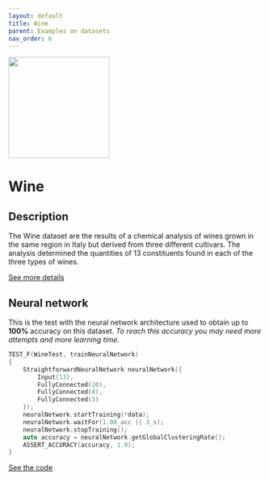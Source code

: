 ```yaml
---
layout: default
title: Wine
parent: Examples on datasets
nav_order: 6
---
```


<p >
    <img src="{{site.baseurl}}/assets/images/examples/wine.jpg" att="Wine" width="200px" class="center"/>
</p>

# Wine

## Description

The Wine dataset are the results of a chemical analysis of wines grown in the same region in Italy but derived from three different cultivars. The analysis determined the quantities of 13 constituents found in each of the three types of wines.

[See more details](https://archive.ics.uci.edu/ml/datasets/wine)

## Neural network 

This is the test with the neural network architecture used to obtain up to **100%** accuracy on this dataset.
_To reach this accuracy you may need more attempts and more learning time._


```cpp
TEST_F(WineTest, trainNeuralNetwork)
{
    StraightforwardNeuralNetwork neuralNetwork({
        Input(13),
        FullyConnected(20),
        FullyConnected(8),
        FullyConnected(3)
    });
    neuralNetwork.startTraining(*data);
    neuralNetwork.waitFor(1.00_acc || 3_s);
    neuralNetwork.stopTraining();
    auto accuracy = neuralNetwork.getGlobalClusteringRate();
    ASSERT_ACCURACY(accuracy, 1.0);
}
```

[See the code](https://github.com/MatthieuHernandez/StraightforwardNeuralNetwork/blob/master/tests/dataset_tests/Wine/WineTest.cpp)